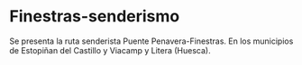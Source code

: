 # Finestras-senderismo
Se presenta la ruta senderista Puente Penavera-Finestras. En los municipios de Estopiñan del Castillo y Viacamp y Litera (Huesca).
